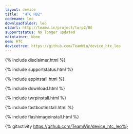 ```yaml
---
layout: device
title:  "HTC HD2"
codename: leo
downloadfolder: leo
oldurl: http://teamw.in/project/twrp2/80
supportstatus: No longer updated
maintainer: None
oem: HTC
devicetree: https://github.com/TeamWin/device_htc_leo
---
```


{% include disclaimer.html %}

{% include supportstatus.html %}

{% include appinstall.html %}

{% include download.html %}

{% include twrpinstall.html %}

{% include fastbootinstall.html %}

{% include flashimageinstall.html %}

{% gitactivity  https://github.com/TeamWin/device_htc_leo%}
